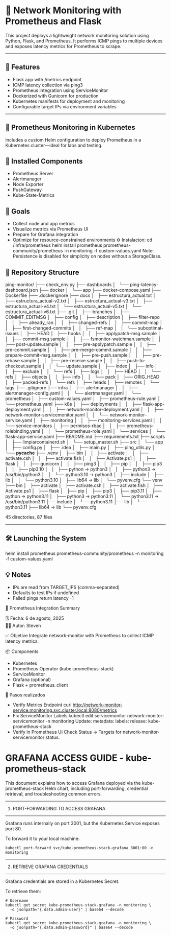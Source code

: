 # 📡 Network Monitoring with Prometheus and Flask

This project deploys a lightweight network monitoring solution using Python, Flask, and Prometheus. It performs ICMP pings to multiple devices and exposes latency metrics for Prometheus to scrape.

---

## 🚀 Features

- Flask app with /metrics endpoint
- ICMP latency collection via ping3
- Prometheus integration using ServiceMonitor
- Dockerized with Gunicorn for production
- Kubernetes manifests for deployment and monitoring
- Configurable target IPs via environment variables

---


## 📘 Prometheus Monitoring in Kubernetes
Includes a custom Helm configuration to deploy Prometheus in a Kubernetes cluster—ideal for labs and testing.

## 🔧 Installed Components
- Prometheus Server
- Alertmanager
- Node Exporter
- PushGateway
- Kube-State-Metrics

## 🎯 Goals
- Collect node and app metrics
- Visualize metrics via Prometheus UI
- Prepare for Grafana integration
- Optimize for resource-constrained environments
⚙️ Instalacion:
cd /infra/prometheus
helm install prometheus prometheus-community/prometheus -n monitoring -f custom-values.yaml
Note: Persistence is disabled for simplicity on nodes without a StorageClass.


## 📁 Repository Structure

ping-monitor/
├── check_env.py
├── dashboards
│   └── ping-latency-dashboard.json
├── docker
│   └── app
├── docker-compose.yaml
├── Dockerfile
├── .dockerignore
├── docs
│   ├── estructura_actual.txt
│   ├── estructura_actual-v2.txt
│   ├── estructura_actual-v3.txt
│   ├── estructura_actual-v4.txt
│   └── estructura_actual-v5.txt
│   └── estructura_actual-v6.txt
├── .git
│   ├── branches
│   ├── COMMIT_EDITMSG
│   ├── config
│   ├── description
│   ├── filter-repo
│   │   ├── already_ran
│   │   ├── changed-refs
│   │   ├── commit-map
│   │   ├── first-changed-commits
│   │   ├── ref-map
│   │   └── suboptimal-issues
│   ├── HEAD
│   ├── hooks
│   │   ├── applypatch-msg.sample
│   │   ├── commit-msg.sample
│   │   ├── fsmonitor-watchman.sample
│   │   ├── post-update.sample
│   │   ├── pre-applypatch.sample
│   │   ├── pre-commit.sample
│   │   ├── pre-merge-commit.sample
│   │   ├── prepare-commit-msg.sample
│   │   ├── pre-push.sample
│   │   ├── pre-rebase.sample
│   │   ├── pre-receive.sample
│   │   ├── push-to-checkout.sample
│   │   └── update.sample
│   ├── index
│   ├── info
│   │   ├── exclude
│   │   └── refs
│   ├── logs
│   │   ├── HEAD
│   │   └── refs
│   ├── objects
│   │   ├── info
│   │   └── pack
│   ├── ORIG_HEAD
│   ├── packed-refs
│   └── refs
│       ├── heads
│       ├── remotes
│       └── tags
├── .gitignore
├── infra
│   ├── alertmanager
│   │   ├── alertmanager-config.yaml
│   │   └── alertmanager.yaml
│   └── prometheus
│       ├── custom-values.yaml
│       ├── prometheus-rule.yaml
│       └── prometheus.yaml
├── k8s
│   ├── deployments
│   │   ├── flask-app-deployment.yaml
│   │   ├── network-monitor-deployment.yaml
│   │   ├── network-monitor-servicemonitor.yaml
│   │   └── network-monitor-service.yaml
│   ├── monitoring
│   │   ├── monitoring-services.yaml
│   │   └── service-monitors
│   ├── permisos-rbac
│   │   ├── prometheus-rolebinding.yaml
│   │   └── prometheus-role.yaml
│   └── services
│       └── flask-app-service.yaml
├── README.md
├── requirements.txt
├── scripts
│   ├── limpiarcontainerd.sh
│   └── setup_master.sh
├── src
│   └── app
│       ├── config.py
│       ├── .idea
│       ├── main.py
│       ├── ping_utils.py
│       └── __pycache__
├── .venv
│   ├── bin
│   │   ├── activate
│   │   ├── activate.csh
│   │   ├── activate.fish
│   │   ├── Activate.ps1
│   │   ├── flask
│   │   ├── gunicorn
│   │   ├── ping3
│   │   ├── pip
│   │   ├── pip3
│   │   ├── pip3.10
│   │   ├── python -> python3
│   │   ├── python3 -> /usr/bin/python3
│   │   └── python3.10 -> python3
│   ├── include
│   ├── lib
│   │   └── python3.10
│   ├── lib64 -> lib
│   └── pyvenv.cfg
└── venv
    ├── bin
    │   ├── activate
    │   ├── activate.csh
    │   ├── activate.fish
    │   ├── Activate.ps1
    │   ├── flask
    │   ├── pip
    │   ├── pip3
    │   ├── pip3.11
    │   ├── python -> python3.11
    │   ├── python3 -> python3.11
    │   └── python3.11 -> /usr/bin/python3.11
    ├── include
    │   └── python3.11
    ├── lib
    │   └── python3.11
    ├── lib64 -> lib
    └── pyvenv.cfg

45 directories, 87 files


---

## 🛠 Launching the System

helm install prometheus prometheus-community/prometheus -n monitoring -f custom-values.yaml

## 💡 Notes
- IPs are read from TARGET_IPS (comma-separated)
- Defaults to test IPs if undefined
- Failed pings return latency -1


📘 Prometheus Integration Summary

🗓️ Fecha: 6 de agosto, 2025  
🧑‍💻 Autor: Steven

✅ Objetive
Integrate network-monitor with Prometheus to collect ICMP latency metrics.

📦 Components
- Kubernetes
- Prometheus Operator (kube-prometheus-stack)
- ServiceMonitor
- Grafana (optional)
- Flask + prometheus_client

🔧 Pasos realizados

- Verify Metrics Endpoint
curl http://network-monitor-service.monitoring.svc.cluster.local:8080/metrics
- Fix ServiceMonitor Labels
kubectl edit servicemonitor network-monitor-servicemonitor -n monitoring
Update:
metadata:
labels:
release: kube-prometheus-stack
- Verify in Prometheus UI
Check Status → Targets for network-monitor-servicemonitor status.


GRAFANA ACCESS GUIDE - kube-prometheus-stack
============================================

This document explains how to access Grafana deployed via the kube-prometheus-stack Helm chart,
including port-forwarding, credential retrieval, and troubleshooting common errors.

------------------------------------------------------------
1. PORT-FORWARDING TO ACCESS GRAFANA
------------------------------------------------------------

Grafana runs internally on port 3001, but the Kubernetes Service exposes port 80.

To forward it to your local machine:

    kubectl port-forward svc/kube-prometheus-stack-grafana 3001:80 -n monitoring


------------------------------------------------------------
2. RETRIEVE GRAFANA CREDENTIALS
------------------------------------------------------------

Grafana credentials are stored in a Kubernetes Secret.

To retrieve them:

    # Username
    kubectl get secret kube-prometheus-stack-grafana -n monitoring \
      -o jsonpath="{.data.admin-user}" | base64 --decode

    # Password
    kubectl get secret kube-prometheus-stack-grafana -n monitoring \
      -o jsonpath="{.data.admin-password}" | base64 --decode



     

